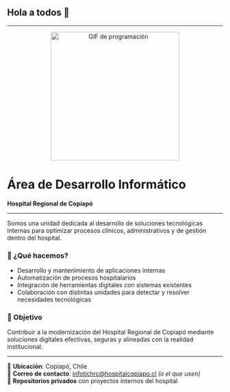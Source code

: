 ## Hola a todos 👋

---

<!-- Puedes subir un GIF institucional o uno simple con temática de desarrollo -->
<p align="center">
  <img src="https://media.giphy.com/media/qgQUggAC3Pfv687qPC/giphy.gif" width="300" alt="GIF de programación">
</p>

# Área de Desarrollo Informático
**Hospital Regional de Copiapó**

---

Somos una unidad dedicada al desarrollo de soluciones tecnológicas internas para optimizar procesos clínicos, administrativos y de gestión dentro del hospital.

### 💼 ¿Qué hacemos?
- Desarrollo y mantenimiento de aplicaciones internas
- Automatización de procesos hospitalarios
- Integración de herramientas digitales con sistemas existentes
- Colaboración con distintas unidades para detectar y resolver necesidades tecnológicas

### 🎯 Objetivo
Contribuir a la modernización del Hospital Regional de Copiapó mediante soluciones digitales efectivas, seguras y alineadas con la realidad institucional.

---

📍 **Ubicación**: Copiapó, Chile  
📧 **Correo de contacto**: infotichrc@hospitalcopiapo.cl *(o el que usen)*  
🔐 **Repositorios privados** con proyectos internos del hospital
